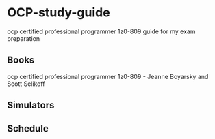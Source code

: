 # OCP-study-guide
ocp certified professional programmer 1z0-809 guide for my exam preparation

## Books
ocp certified professional programmer 1z0-809 - Jeanne Boyarsky and Scott Selikoff

## Simulators

## Schedule
